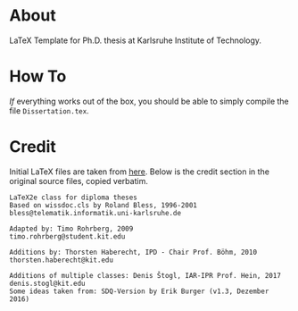 # About
LaTeX Template for Ph.D. thesis at Karlsruhe Institute of Technology.

# How To
*If* everything works out of the box, you should be able to simply compile the file `Dissertation.tex`.


# Credit
Initial LaTeX files are taken from [here](https://sdqweb.ipd.kit.edu/wiki/Dokumentvorlagen).
Below is the credit section in the original source files, copied verbatim.

    LaTeX2e class for diploma theses
    Based on wissdoc.cls by Roland Bless, 1996-2001
    bless@telematik.informatik.uni-karlsruhe.de

    Adapted by: Timo Rohrberg, 2009
    timo.rohrberg@student.kit.edu

    Additions by: Thorsten Haberecht, IPD - Chair Prof. Böhm, 2010
    thorsten.haberecht@kit.edu

    Additions of multiple classes: Denis Štogl, IAR-IPR Prof. Hein, 2017
    denis.stogl@kit.edu
    Some ideas taken from: SDQ-Version by Erik Burger (v1.3, Dezember 2016)
